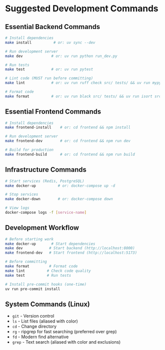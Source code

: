 # Suggested Development Commands

## Essential Backend Commands
```bash
# Install dependencies
make install          # or: uv sync --dev

# Run development server
make dev             # or: uv run python run_dev.py

# Run tests
make test            # or: uv run pytest

# Lint code (MUST run before committing)
make lint            # or: uv run ruff check src/ tests/ && uv run mypy src/

# Format code
make format          # or: uv run black src/ tests/ && uv run isort src/ tests/
```

## Essential Frontend Commands
```bash
# Install dependencies
make frontend-install    # or: cd frontend && npm install

# Run development server
make frontend-dev        # or: cd frontend && npm run dev

# Build for production
make frontend-build      # or: cd frontend && npm run build
```

## Infrastructure Commands
```bash
# Start services (Redis, PostgreSQL)
make docker-up          # or: docker-compose up -d

# Stop services
make docker-down        # or: docker-compose down

# View logs
docker-compose logs -f [service-name]
```

## Development Workflow
```bash
# Before starting work
make docker-up       # Start dependencies
make dev            # Start backend (http://localhost:8000)
make frontend-dev   # Start frontend (http://localhost:5173)

# Before committing
make format         # Format code
make lint          # Check code quality
make test          # Run tests

# Install pre-commit hooks (one-time)
uv run pre-commit install
```

## System Commands (Linux)
- `git` - Version control
- `ls` - List files (aliased with color)
- `cd` - Change directory
- `rg` - ripgrep for fast searching (preferred over grep)
- `fd` - Modern find alternative
- `grep` - Text search (aliased with color and exclusions)